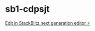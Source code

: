 # sb1-cdpsjt

[Edit in StackBlitz next generation editor ⚡️](https://stackblitz.com/~/github.com/youhonda30/sb1-cdpsjt)